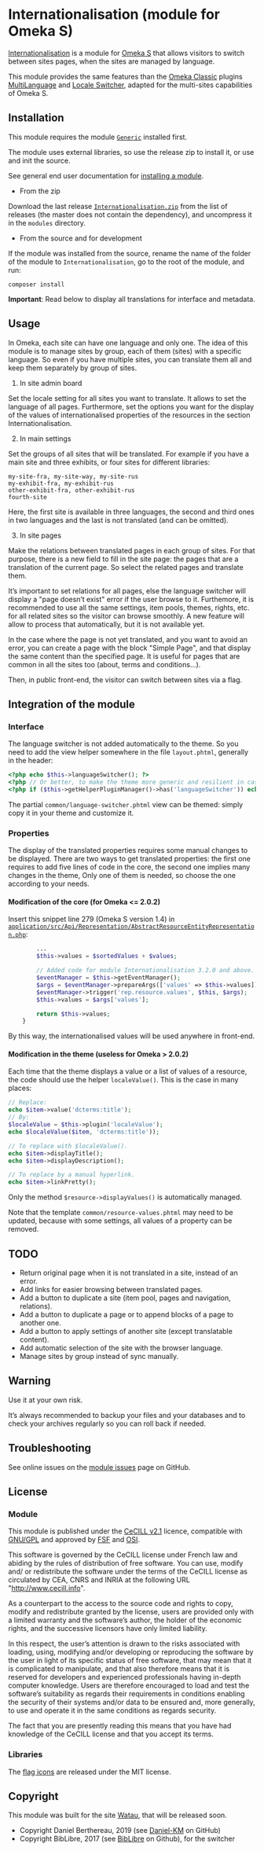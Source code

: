 Internationalisation (module for Omeka S)
=========================================

[Internationalisation] is a module for [Omeka S] that allows visitors to switch
between sites pages, when the sites are managed by language.

This module provides the same features than the [Omeka Classic] plugins [MultiLanguage]
and [Locale Switcher], adapted for the multi-sites capabilities of Omeka S.


Installation
------------

This module requires the module [`Generic`] installed first.

The module uses external libraries, so use the release zip to install it, or use
and init the source.

See general end user documentation for [installing a module].

* From the zip

Download the last release [`Internationalisation.zip`] from the list of releases
(the master does not contain the dependency), and uncompress it in the `modules`
directory.

* From the source and for development

If the module was installed from the source, rename the name of the folder of
the module to `Internationalisation`, go to the root of the module, and run:

```
composer install
```

**Important**: Read below to display all translations for interface and metadata.


Usage
-----

In Omeka, each site can have one language and only one. The idea of this module
is to manage sites by group, each of them (sites) with a specific language. So
even if you have multiple sites, you can translate them all and keep them
separately by group of sites.

1. In site admin board

Set the locale setting for all sites you want to translate. It allows to set the
language of all pages. Furthermore, set the options you want for the display of
the values of internationalised properties of the resources in the section
Internationalisation.

2. In main settings

Set the groups of all sites that will be translated. For example if you have a
main site and three exhibits, or four sites for different libraries:

```
my-site-fra, my-site-way, my-site-rus
my-exhibit-fra, my-exhibit-rus
other-exhibit-fra, other-exhibit-rus
fourth-site
```
Here, the first site is available in three languages, the second and third ones
in two languages and the last is not translated (and can be omitted).

3. In site pages

Make the relations between translated pages in each group of sites. For that
purpose, there is a new field to fill in the site page: the pages that are a
translation of the current page. So select the related pages and translate them.

It’s important to set relations for all pages, else the language switcher will
display a "page doesn’t exist" error if the user browse to it. Furthemore, it is
recommended to use all the same settings, item pools, themes, rights, etc. for
all related sites so the visitor can browse smoothly. A new feature will allow
to process that automatically, but it is not available yet.

In the case where the page is not yet translated, and you want to avoid an
error, you can create a page with the block "Simple Page", and that display the
same content than the specified page. It is useful for pages that are common in
all the sites too (about, terms and conditions…).

Then, in public front-end, the visitor can switch between sites via a flag.


Integration of the module
-------------------------

### Interface

The language switcher is not added automatically to the theme. So you need to
add the view helper somewhere in the file `layout.phtml`, generally in the
header:

```php
<?php echo $this->languageSwitcher(); ?>
<?php // Or better, to make the theme more generic and resilient in case of an upgrade: ?>
<?php if ($this->getHelperPluginManager()->has('languageSwitcher')) echo $this->languageSwitcher(); ?>
```

The partial `common/language-switcher.phtml` view can be themed: simply copy it
in your theme and customize it.

### Properties

The display of the translated properties requires some manual changes to be
displayed. There are two ways to get translated properties: the first one
requires to add five lines of code in the core, the second one implies many
changes in the theme, Only one of them is needed, so choose the one according to
your needs.

#### Modification of the core (for Omeka <= 2.0.2)

Insert this snippet line 279 (Omeka S version 1.4) in [`application/src/Api/Representation/AbstractResourceEntityRepresentation.php`]:
```php
        ...
        $this->values = $sortedValues + $values;

        // Added code for module Internationalisation 3.2.0 and above.
        $eventManager = $this->getEventManager();
        $args = $eventManager->prepareArgs(['values' => $this->values]);
        $eventManager->trigger('rep.resource.values', $this, $args);
        $this->values = $args['values'];

        return $this->values;
    }
```

By this way, the internationalised values will be used anywhere in front-end.

#### Modification in the theme (useless for Omeka > 2.0.2)

Each time that the theme displays a value or a list of values of a resource, the
code should use the helper `localeValue()`. This is the case in many places:

```php
// Replace:
echo $item->value('dcterms:title');
// By:
$localeValue = $this->plugin('localeValue');
echo $localeValue($item, 'dcterms:title'));

// To replace with $localeValue().
echo $item->displayTitle();
echo $item->displayDescription();

// To replace by a manual hyperlink.
echo $item->linkPretty();
```

Only the method `$resource->displayValues()` is automatically managed.

Note that the template `common/resource-values.phtml` may need to be updated,
because with some settings, all values of a property can be removed.


TODO
----

- Return original page when it is not translated in a site, instead of an error.
- Add links for easier browsing between translated pages.
- Add a button to duplicate a site (item pool, pages and navigation, relations).
- Add a button to duplicate a page or to append blocks of a page to another one.
- Add a button to apply settings of another site (except translatable content).
- Add automatic selection of the site with the browser language.
- Manage sites by group instead of sync manually.


Warning
-------

Use it at your own risk.

It’s always recommended to backup your files and your databases and to check
your archives regularly so you can roll back if needed.


Troubleshooting
---------------

See online issues on the [module issues] page on GitHub.


License
-------

### Module

This module is published under the [CeCILL v2.1] licence, compatible with
[GNU/GPL] and approved by [FSF] and [OSI].

This software is governed by the CeCILL license under French law and abiding by
the rules of distribution of free software. You can use, modify and/ or
redistribute the software under the terms of the CeCILL license as circulated by
CEA, CNRS and INRIA at the following URL "http://www.cecill.info".

As a counterpart to the access to the source code and rights to copy, modify and
redistribute granted by the license, users are provided only with a limited
warranty and the software’s author, the holder of the economic rights, and the
successive licensors have only limited liability.

In this respect, the user’s attention is drawn to the risks associated with
loading, using, modifying and/or developing or reproducing the software by the
user in light of its specific status of free software, that may mean that it is
complicated to manipulate, and that also therefore means that it is reserved for
developers and experienced professionals having in-depth computer knowledge.
Users are therefore encouraged to load and test the software’s suitability as
regards their requirements in conditions enabling the security of their systems
and/or data to be ensured and, more generally, to use and operate it in the same
conditions as regards security.

The fact that you are presently reading this means that you have had knowledge
of the CeCILL license and that you accept its terms.

### Libraries

The [flag icons] are released under the MIT license.


Copyright
---------

This module was built for the site [Watau], that will be released soon.

* Copyright Daniel Berthereau, 2019 (see [Daniel-KM] on GitHub)
* Copyright BibLibre, 2017 (see [BibLibre] on Github), for the switcher


[Internationalisation]: https://github.com/Daniel-KM/Omeka-S-module-Internationalisation
[Omeka S]: https://omeka.org/s
[MultiLanguage]: https://github.com/patrickmj/multilanguage
[Locale Switcher]: https://github.com/Daniel-KM/Omeka-plugin-LocaleSwitcher
[Omeka Classic]: https://omeka.org/classic
[`Generic`]: https://github.com/Daniel-KM/Omeka-S-module-Generic
[`Internationalisation.zip`]: https://github.com/Daniel-KM/Omeka-S-module-Internationalisation/releases
[Installing a module]: http://dev.omeka.org/docs/s/user-manual/modules/#installing-modules
[`application/src/Api/Representation/AbstractResourceEntityRepresentation.php`]: https://github.com/omeka/omeka-s/blob/v1.4.0/application/src/Api/Representation/AbstractResourceEntityRepresentation.php#L279
[module issues]: https://github.com/Daniel-KM/Omeka-S-module-Internationalisation/issues
[CeCILL v2.1]: https://www.cecill.info/licences/Licence_CeCILL_V2.1-en.html
[GNU/GPL]: https://www.gnu.org/licenses/gpl-3.0.html
[FSF]: https://www.fsf.org
[OSI]: http://opensource.org
[flag icons]: https://github.com/lipis/flag-icon-css
[Watau]: https://watau.org
[BibLibre]: https://github.com/BibLibre
[Daniel-KM]: https://github.com/Daniel-KM "Daniel Berthereau"
